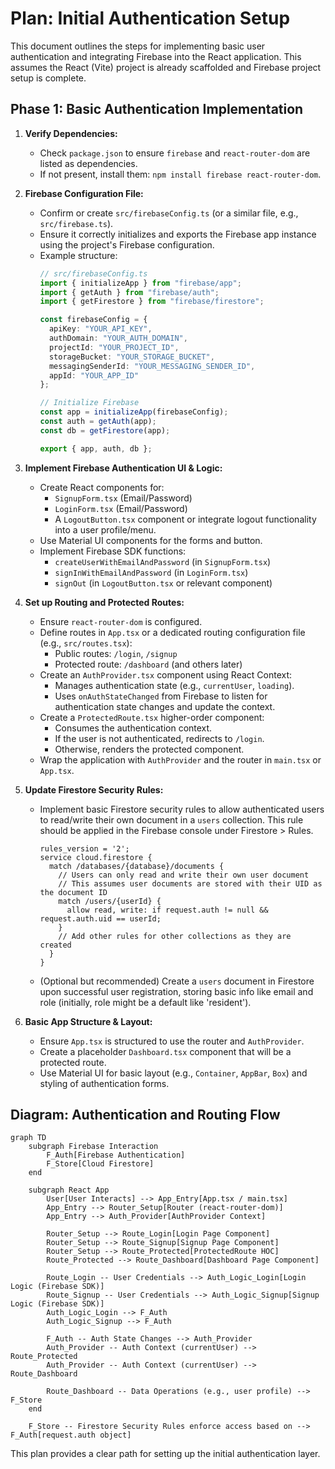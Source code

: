 # Plan: Initial Authentication Setup

This document outlines the steps for implementing basic user authentication and integrating Firebase into the React application. This assumes the React (Vite) project is already scaffolded and Firebase project setup is complete.

## Phase 1: Basic Authentication Implementation

1.  **Verify Dependencies:**
    *   Check `package.json` to ensure `firebase` and `react-router-dom` are listed as dependencies.
    *   If not present, install them: `npm install firebase react-router-dom`.

2.  **Firebase Configuration File:**
    *   Confirm or create `src/firebaseConfig.ts` (or a similar file, e.g., `src/firebase.ts`).
    *   Ensure it correctly initializes and exports the Firebase app instance using the project's Firebase configuration.
    *   Example structure:
        ```typescript
        // src/firebaseConfig.ts
        import { initializeApp } from "firebase/app";
        import { getAuth } from "firebase/auth";
        import { getFirestore } from "firebase/firestore";

        const firebaseConfig = {
          apiKey: "YOUR_API_KEY",
          authDomain: "YOUR_AUTH_DOMAIN",
          projectId: "YOUR_PROJECT_ID",
          storageBucket: "YOUR_STORAGE_BUCKET",
          messagingSenderId: "YOUR_MESSAGING_SENDER_ID",
          appId: "YOUR_APP_ID"
        };

        // Initialize Firebase
        const app = initializeApp(firebaseConfig);
        const auth = getAuth(app);
        const db = getFirestore(app);

        export { app, auth, db };
        ```

3.  **Implement Firebase Authentication UI & Logic:**
    *   Create React components for:
        *   `SignupForm.tsx` (Email/Password)
        *   `LoginForm.tsx` (Email/Password)
        *   A `LogoutButton.tsx` component or integrate logout functionality into a user profile/menu.
    *   Use Material UI components for the forms and button.
    *   Implement Firebase SDK functions:
        *   `createUserWithEmailAndPassword` (in `SignupForm.tsx`)
        *   `signInWithEmailAndPassword` (in `LoginForm.tsx`)
        *   `signOut` (in `LogoutButton.tsx` or relevant component)

4.  **Set up Routing and Protected Routes:**
    *   Ensure `react-router-dom` is configured.
    *   Define routes in `App.tsx` or a dedicated routing configuration file (e.g., `src/routes.tsx`):
        *   Public routes: `/login`, `/signup`
        *   Protected route: `/dashboard` (and others later)
    *   Create an `AuthProvider.tsx` component using React Context:
        *   Manages authentication state (e.g., `currentUser`, `loading`).
        *   Uses `onAuthStateChanged` from Firebase to listen for authentication state changes and update the context.
    *   Create a `ProtectedRoute.tsx` higher-order component:
        *   Consumes the authentication context.
        *   If the user is not authenticated, redirects to `/login`.
        *   Otherwise, renders the protected component.
    *   Wrap the application with `AuthProvider` and the router in `main.tsx` or `App.tsx`.

5.  **Update Firestore Security Rules:**
    *   Implement basic Firestore security rules to allow authenticated users to read/write their own document in a `users` collection. This rule should be applied in the Firebase console under Firestore > Rules.
        ```
        rules_version = '2';
        service cloud.firestore {
          match /databases/{database}/documents {
            // Users can only read and write their own user document
            // This assumes user documents are stored with their UID as the document ID
            match /users/{userId} {
              allow read, write: if request.auth != null && request.auth.uid == userId;
            }
            // Add other rules for other collections as they are created
          }
        }
        ```
    *   (Optional but recommended) Create a `users` document in Firestore upon successful user registration, storing basic info like email and role (initially, role might be a default like 'resident').

6.  **Basic App Structure & Layout:**
    *   Ensure `App.tsx` is structured to use the router and `AuthProvider`.
    *   Create a placeholder `Dashboard.tsx` component that will be a protected route.
    *   Use Material UI for basic layout (e.g., `Container`, `AppBar`, `Box`) and styling of authentication forms.

## Diagram: Authentication and Routing Flow

```mermaid
graph TD
    subgraph Firebase Interaction
        F_Auth[Firebase Authentication]
        F_Store[Cloud Firestore]
    end

    subgraph React App
        User[User Interacts] --> App_Entry[App.tsx / main.tsx]
        App_Entry --> Router_Setup[Router (react-router-dom)]
        App_Entry --> Auth_Provider[AuthProvider Context]

        Router_Setup --> Route_Login[Login Page Component]
        Router_Setup --> Route_Signup[Signup Page Component]
        Router_Setup --> Route_Protected[ProtectedRoute HOC]
        Route_Protected --> Route_Dashboard[Dashboard Page Component]

        Route_Login -- User Credentials --> Auth_Logic_Login[Login Logic (Firebase SDK)]
        Route_Signup -- User Credentials --> Auth_Logic_Signup[Signup Logic (Firebase SDK)]
        Auth_Logic_Login --> F_Auth
        Auth_Logic_Signup --> F_Auth

        F_Auth -- Auth State Changes --> Auth_Provider
        Auth_Provider -- Auth Context (currentUser) --> Route_Protected
        Auth_Provider -- Auth Context (currentUser) --> Route_Dashboard

        Route_Dashboard -- Data Operations (e.g., user profile) --> F_Store
    end

    F_Store -- Firestore Security Rules enforce access based on --> F_Auth[request.auth object]
```

This plan provides a clear path for setting up the initial authentication layer.
